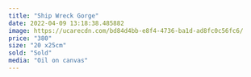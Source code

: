 ```yaml
---
title: "Ship Wreck Gorge"
date: 2022-04-09 13:18:38.485882
image: https://ucarecdn.com/bd84d4bb-e8f4-4736-ba1d-ad8fc0c56fc6/
price: "380"
size: "20 x25cm"
sold: "Sold"
media: "Oil on canvas"
---
```


